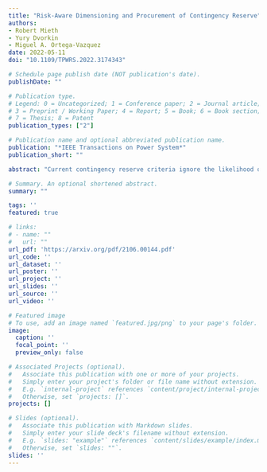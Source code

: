 ```yaml
---
title: "Risk-Aware Dimensioning and Procurement of Contingency Reserve"
authors:
- Robert Mieth
- Yury Dvorkin 
- Miguel A. Ortega-Vazquez
date: 2022-05-11
doi: "10.1109/TPWRS.2022.3174343"

# Schedule page publish date (NOT publication's date).
publishDate: ""

# Publication type.
# Legend: 0 = Uncategorized; 1 = Conference paper; 2 = Journal article;
# 3 = Preprint / Working Paper; 4 = Report; 5 = Book; 6 = Book section;
# 7 = Thesis; 8 = Patent
publication_types: ["2"]

# Publication name and optional abbreviated publication name.
publication: "*IEEE Transactions on Power System*"
publication_short: ""

abstract: "Current contingency reserve criteria ignore the likelihood of individual contingencies and, thus, their impact on system reliability and risk. This paper develops an iterative approach, inspired by the current security-constrained unit commitment (SCUC) practice, enabling system operators to determine risk-cognizant contingency reserve requirements and their allocation with minimal alterations to the current SCUC practice. The proposed approach uses generator and transmission system reliability models, including failure-to-synchronize and adverse conditions, to compute contingency probabilities. These probabilities are then used to inform a reliability assessment of the system using a suitable risk metric, i.e., expected energy not served. By iteratively learning the response of generators to post-contingency states within the SCUC we ensure reserve deliverability in this risk-assessment. The effectiveness of the proposed approach is demonstrated using the Grid Modernization Lab Consortium update of the Reliability Test System."

# Summary. An optional shortened abstract.
summary: ""

tags: ''
featured: true

# links:
# - name: ""
#   url: ""
url_pdf: 'https://arxiv.org/pdf/2106.00144.pdf'
url_code: '' 
url_dataset: ''
url_poster: ''
url_project: ''
url_slides: ''
url_source: ''
url_video: ''

# Featured image
# To use, add an image named `featured.jpg/png` to your page's folder. 
image:
  caption: ''
  focal_point: ''
  preview_only: false

# Associated Projects (optional).
#   Associate this publication with one or more of your projects.
#   Simply enter your project's folder or file name without extension.
#   E.g. `internal-project` references `content/project/internal-project/index.md`.
#   Otherwise, set `projects: []`.
projects: []

# Slides (optional).
#   Associate this publication with Markdown slides.
#   Simply enter your slide deck's filename without extension.
#   E.g. `slides: "example"` references `content/slides/example/index.md`.
#   Otherwise, set `slides: ""`.
slides: ''
---
```

